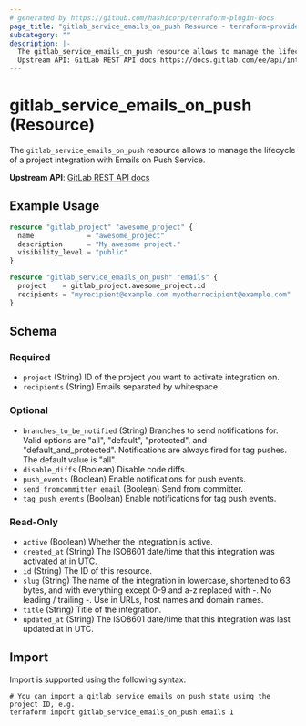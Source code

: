 ```yaml
---
# generated by https://github.com/hashicorp/terraform-plugin-docs
page_title: "gitlab_service_emails_on_push Resource - terraform-provider-gitlab"
subcategory: ""
description: |-
  The gitlab_service_emails_on_push resource allows to manage the lifecycle of a project integration with Emails on Push Service.
  Upstream API: GitLab REST API docs https://docs.gitlab.com/ee/api/integrations.html#emails-on-push
---
```


# gitlab_service_emails_on_push (Resource)

The `gitlab_service_emails_on_push` resource allows to manage the lifecycle of a project integration with Emails on Push Service.

**Upstream API**: [GitLab REST API docs](https://docs.gitlab.com/ee/api/integrations.html#emails-on-push)

## Example Usage

```terraform
resource "gitlab_project" "awesome_project" {
  name             = "awesome_project"
  description      = "My awesome project."
  visibility_level = "public"
}

resource "gitlab_service_emails_on_push" "emails" {
  project    = gitlab_project.awesome_project.id
  recipients = "myrecipient@example.com myotherrecipient@example.com"
}
```

<!-- schema generated by tfplugindocs -->
## Schema

### Required

- `project` (String) ID of the project you want to activate integration on.
- `recipients` (String) Emails separated by whitespace.

### Optional

- `branches_to_be_notified` (String) Branches to send notifications for. Valid options are "all", "default", "protected", and "default_and_protected". Notifications are always fired for tag pushes. The default value is "all".
- `disable_diffs` (Boolean) Disable code diffs.
- `push_events` (Boolean) Enable notifications for push events.
- `send_fromcommitter_email` (Boolean) Send from committer.
- `tag_push_events` (Boolean) Enable notifications for tag push events.

### Read-Only

- `active` (Boolean) Whether the integration is active.
- `created_at` (String) The ISO8601 date/time that this integration was activated at in UTC.
- `id` (String) The ID of this resource.
- `slug` (String) The name of the integration in lowercase, shortened to 63 bytes, and with everything except 0-9 and a-z replaced with -. No leading / trailing -. Use in URLs, host names and domain names.
- `title` (String) Title of the integration.
- `updated_at` (String) The ISO8601 date/time that this integration was last updated at in UTC.

## Import

Import is supported using the following syntax:

```shell
# You can import a gitlab_service_emails_on_push state using the project ID, e.g.
terraform import gitlab_service_emails_on_push.emails 1
```
